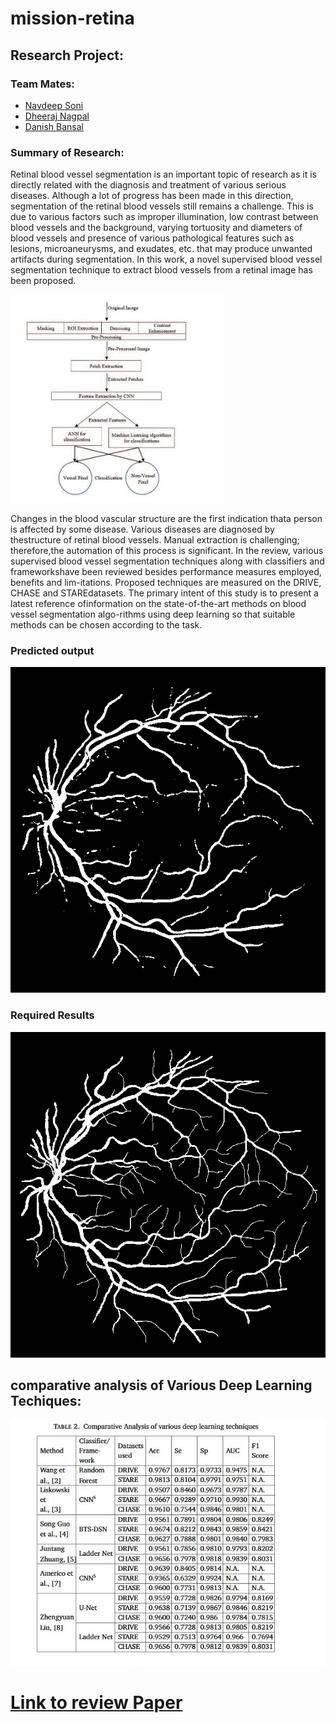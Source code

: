 # mission-retina

## Research Project:
### Team Mates: 
- [Navdeep Soni](https://www.linkedin.com/in/navdeep-singh-62b55990/)
- [Dheeraj Nagpal](https://www.linkedin.com/in/dheeraj-nagpal-861a5a169/)
- [Danish Bansal](https://www.linkedin.com/in/danish--bansal/)


### Summary of Research:
Retinal blood vessel segmentation is an important topic of research as it is directly related with the diagnosis and treatment of various serious diseases. Although a lot of progress has been made in this direction, segmentation of the retinal blood vessels still remains a challenge. This is due to various factors such as improper illumination, low contrast between blood vessels and the background, varying tortuosity and diameters of blood vessels and presence of various pathological features such as lesions, microaneurysms, and exudates, etc. that may produce unwanted artifacts during segmentation. In this work, a novel supervised blood vessel segmentation technique to extract blood vessels from a retinal image has been proposed. 

![alt text](https://github.com/Dheeraj-1999/images/blob/master/research%20model%20structure.JPG?raw=true)

Changes in the blood vascular structure are the first indication thata person is affected by some disease.  Various diseases are diagnosed by thestructure of retinal blood vessels.  Manual extraction is challenging; therefore,the automation of this process is significant.  In the review, various supervised blood  vessel  segmentation  techniques  along  with  classifiers  and  frameworkshave been reviewed besides performance measures employed, benefits and lim-itations.  Proposed techniques are measured on the DRIVE, CHASE and STAREdatasets.   The primary intent of this study is to present a latest reference ofinformation on the state-of-the-art methods on blood vessel segmentation algo-rithms using deep learning so that suitable methods can be chosen according to the task.

### Predicted output
![alt text](https://github.com/Dheeraj-1999/images/blob/master/RF_model_n_estimator_50_random_state_10_depth_10_class_weight_manual_2_Njobs1MinLeaf5.png?raw=true)

### Required Results
![alt text](https://github.com/Dheeraj-1999/images/blob/master/01_manual1.gif?raw=true)

## comparative analysis of Various Deep Learning Techiques:
![alt text](https://github.com/Dheeraj-1999/images/blob/master/compative%20analysis%20of%20various%20techneques.JPG?raw=true)

# [Link to review Paper](https://research-publication.com/wp-content/uploads/2020/vol-9-n6/AMSJ-2020-N6-62.pdf)



